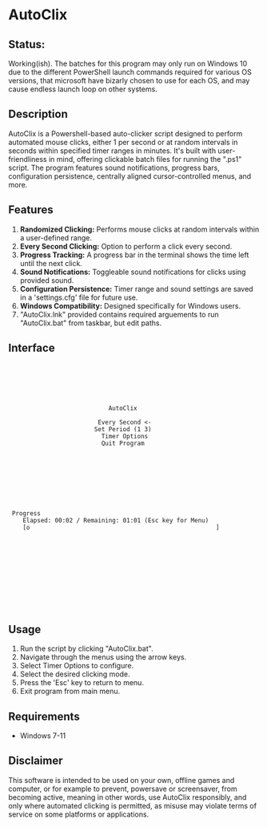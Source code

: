 # AutoClix
## Status:
Working(ish). The batches for this program may only run on Windows 10 due to the different PowerShell launch commands required for various OS versions, that microsoft have bizarly chosen to use for each OS, and may cause endless launch loop on other systems.

## Description

AutoClix is a Powershell-based auto-clicker script designed to perform automated mouse clicks, either 1 per second or at random intervals in seconds within specified timer ranges in minutes. It's built with user-friendliness in mind, offering clickable batch files for running the ".ps1" script. The program features sound notifications, progress bars, configuration persistence, centrally aligned cursor-controlled menus, and more.

## Features

1. **Randomized Clicking:** Performs mouse clicks at random intervals within a user-defined range.
2. **Every Second Clicking:** Option to perform a click every second.
3. **Progress Tracking:** A progress bar in the terminal shows the time left until the next click.
4. **Sound Notifications:** Toggleable sound notifications for clicks using provided sound.
5. **Configuration Persistence:** Timer range and sound settings are saved in a 'settings.cfg' file for future use.
6. **Windows Compatibility:** Designed specifically for Windows users.
7. "AutoClix.lnk" provided contains required arguements to run "AutoClix.bat" from taskbar, but edit paths. 

## Interface

```






                            AutoClix

                         Every Second <-
                        Set Period (1 3)
                          Timer Options
                          Quit Program







```
```


 Progress
    Elapsed: 00:02 / Remaining: 01:01 (Esc key for Menu)
    [o                                                    ]                                                                       












```

## Usage

1. Run the script by clicking "AutoClix.bat".
2. Navigate through the menus using the arrow keys.
3. Select Timer Options to configure.
4. Select the desired clicking mode.
5. Press the 'Esc' key to return to menu.
6. Exit program from main menu.

## Requirements

- Windows 7-11

## Disclaimer

This software is intended to be used on your own, offline games and computer, or for example to prevent, powersave or screensaver, from becoming active, meaning in other words, use AutoClix responsibly, and only where automated clicking is permitted, as misuse may violate terms of service on some platforms or applications.

